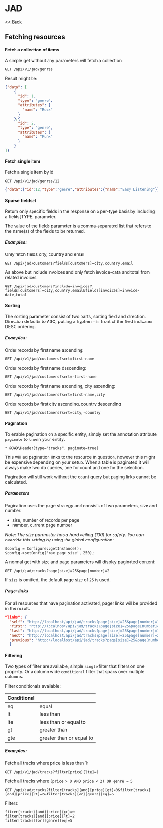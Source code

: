 # JAD

[<< Back](../README.md)

## Fetching resources

#### Fetch a collection of items

A simple get without any parameters will fetch a collection
 
```
GET /api/v1/jad/genres
```

Result might be:
```json
{"data": [
    {
      "id": 1,
      "type": "genre",
      "attributes": {
        "name": "Rock"
      }
    },{
      "id": 2,
      "type": "genre",
      "attributes": {
        "name": "Punk"
      }
    }
]}
```

#### Fetch single item

Fetch a single item by id

```
GET /api/v1/jad/genres/12
```

```json
{"data":{"id":12,"type":"genre","attributes":{"name":"Easy Listening"}}}
```

#### Sparse fieldset

Return only specific fields in the response on a per-type basis by including a fields[TYPE] parameter.

The value of the fields parameter is a comma-separated list that refers to the name(s) of the fields to be returned.

##### Examples:

Only fetch fields city, country and email
```
GET /api/jad/customers?fields[customers]=city,country,email
```

As above but include invoices and only fetch invoice-data and total from related invoices
```
GET /api/jad/customers?include=invoices?fields[customers]=city,country,email&fields[invoices]=invoice-date,total
```

#### Sorting

The sorting parameter consist of two parts, sorting field and direction.
Direction defaults to ASC, putting a hyphen `-` in front of the field indicates DESC ordering.

##### Examples:

Order records by first name ascending:
```
GET /api/v1/jad/customers?sort=first-name
```

Order records by first name descending:
```
GET /api/v1/jad/customers?sort=-first-name
```

Order records by first name ascending, city ascending:
```
GET /api/v1/jad/customers?sort=first-name,city
```

Order records by first city ascending, country descending
```
GET /api/v1/jad/customers?sort=city,-country
```

#### Pagination

To enable pagination on a specific entity, simply set the annotation attribute `paginate` to `true`in your entity:

```
* @JAD\Header(type="tracks", paginate=true)
```

This will ad pagination links to the resource in question, however this might be expensive depending on your setup.
When a table is paginated it will always make two db queries, one for count and one for the selection.

Pagination will still work without the count query but paging links cannot be calculated.

##### Parameters

Pagination uses the page strategy and consists of two parameters, size and number.

* size, number of records per page
* number, current page number

_Note: The size parameter has a hard ceiling (100) for safety. You can override this setting by using the global configuration:_

```
$config = Configure::getInstance();
$config->setConfig('max_page_size', 250);
```

A normal get with size and page parameters will display paginated content:

```
GET /api/jad/tracks?page[size]=25&page[number]=2

```

If `size` is omitted, the default page size of `25` is used.

##### Pager links

For all resources that have pagination activated, pager links will be provided in the result:

```json
"links": {
  "self": "http://localhost/api/jad/tracks?page[size]=25&page[number]=1",
  "first": "http://localhost/api/jad/tracks?page[size]=25&page[number]=1",
  "last": "http://localhost/api/jad/tracks?page[size]=25&page[number]=141",
  "next": "http://localhost/api/jad/tracks?page[size]=25&page[number]=2",
  "previous": "http://localhost/api/jad/tracks?page[size]=25&page[number]=2"
  }
```

#### Filtering

Two types of filter are available, simple `single` filter that filters on one property.
Or a column wide `conditional` filter that spans over multiple columns.

Filter conditionals available:

| Conditional |                          |
| ----------- |------------------------- |
| eq          | equal                    | 
| lt          | less than                | 
| lte         | less than or equal to    | 
| gt          | greater than             | 
| gte         | greater than or equal to | 


##### Examples:

Fetch all tracks where price is less than 1:
```
GET /api/v1/jad/tracks?filter[price][lte]=1
```


Fetch all tracks where `(price > 0 AND price < 2) OR genre = 5`
```
GET /api/jad/tracks?filter[tracks][and][price][gt]=0&filter[tracks][and][price][lt]=2&filter[tracks][or][genre][eq]=5
```

Filters:
```
filter[tracks][and][price][gt]=0
filter[tracks][and][price][lt]=2
filter[tracks][or][genre][eq]=5
```


